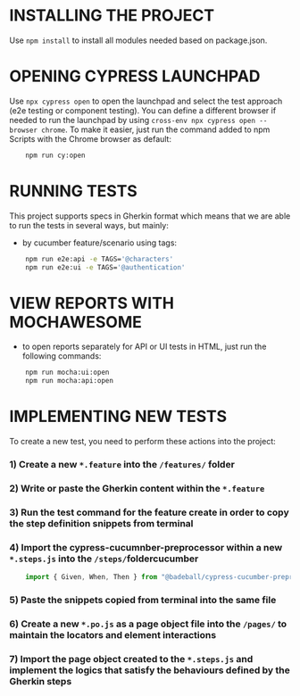 # INSTALLING THE PROJECT
Use `npm install` to install all modules needed based on package.json.

# OPENING CYPRESS LAUNCHPAD 
Use `npx cypress open` to open the launchpad and select the test approach (e2e testing or component testing). You can define a different browser if needed to run the launchpad by using `cross-env npx cypress open --browser chrome`. 
To make it easier, just run the command added to npm Scripts with the Chrome browser as default:

```bash
    npm run cy:open
```

# RUNNING TESTS
This project supports specs in Gherkin format which means that we are able to run the tests in several ways, but mainly:

- by cucumber feature/scenario using tags:
```bash
    npm run e2e:api -e TAGS='@characters' 
    npm run e2e:ui -e TAGS='@authentication'
```

# VIEW REPORTS WITH MOCHAWESOME
- to open reports separately for API or UI tests in HTML, just run the following commands:
```bash
    npm run mocha:ui:open
    npm run mocha:api:open
```

# IMPLEMENTING NEW TESTS
To create a new test, you need to perform these actions into the project:
### 1) Create a new `*.feature` into the `/features/` folder
### 2) Write or paste the Gherkin content within the `*.feature`
### 3) Run the test command for the feature create in order to copy the step definition snippets from terminal
### 4) Import the cypress-cucumnber-preprocessor within a new `*.steps.js` into the `/steps/`foldercucumber
```javascript
    import { Given, When, Then } from "@badeball/cypress-cucumber-preprocessor";
```
### 5) Paste the snippets copied from terminal into the same file
### 6) Create a new `*.po.js` as a page object file into the `/pages/` to maintain the locators and element interactions
### 7) Import the page object created to the `*.steps.js` and implement the logics that satisfy the behaviours defined by the Gherkin steps
